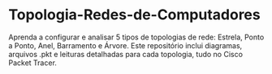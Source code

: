 # Topologia-Redes-de-Computadores
Aprenda a configurar e analisar 5 tipos de topologias de rede: Estrela, Ponto a Ponto, Anel, Barramento e Árvore. Este repositório inclui diagramas, arquivos .pkt e leituras detalhadas para cada topologia, tudo no Cisco Packet Tracer.
